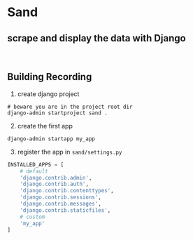 # Sand
scrape and display the data with Django
---
<br>

## Building Recording
1. create django project
```
# beware you are in the project root dir
django-admin startproject sand .
```

2. create the first app
```
django-admin startapp my_app
```

3. register the app in ```sand/settings.py```
```python
INSTALLED_APPS = [
    # default
    'django.contrib.admin',
    'django.contrib.auth',
    'django.contrib.contenttypes',
    'django.contrib.sessions',
    'django.contrib.messages',
    'django.contrib.staticfiles',
    # custom
    'my_app'
]
```